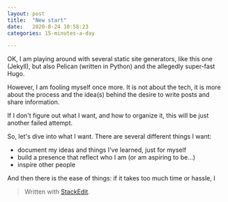 ```yaml
---
layout: post
title:  "New start"
date:   2020-8-24 10:58:23
categories: 15-minutes-a-day

---
```


OK, I am playing around with several static site generators, like this one (Jekyll), but also Pelican (written in Python) and the allegedly super-fast Hugo.

However, I am fooling myself once more. It is not about the tech, it is more about the process and the idea(s) behind the desire to write posts and share information.

If I don't figure out what I want, and how to organize it, this will be just another failed attempt.

So, let's dive into what I want. 
There are several different things I want:
- document my ideas and things I've learned, just for myself
- build a presence that reflect who I am (or am aspiring to be...)
- inspire other people

And then there is the ease of things: if it takes too much time or hassle, I 

> Written with [StackEdit](https://stackedit.io/).
<!--stackedit_data:
eyJoaXN0b3J5IjpbMTM5NDYyNTYxOSw3NzIwNjY2OV19
-->